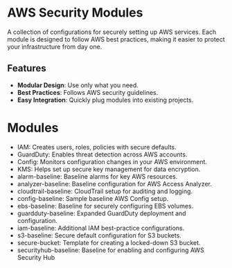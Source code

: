 # AWS Security Modules

A collection of configurations for securely setting up AWS services. Each module is designed to follow AWS best practices, making it easier to protect your infrastructure from day one.

## Features
- **Modular Design**: Use only what you need.
- **Best Practices**: Follows AWS security guidelines.
- **Easy Integration**: Quickly plug modules into existing projects.

# Modules


- IAM: Creates users, roles, policies with secure defaults.
- GuardDuty: Enables threat detection across AWS accounts.
- Config: Monitors configuration changes in your AWS environment.
- KMS: Helps set up secure key management for data encryption.
- alarm-baseline: Baseline alarms for key AWS resources.
- analyzer-baseline: Baseline configuration for AWS Access Analyzer.
- cloudtrail-baseline: CloudTrail setup for auditing and logging.
- config-baseline: Sample baseline AWS Config setup.
- ebs-baseline: Baseline for securely configuring EBS volumes.
- guardduty-baseline: Expanded GuardDuty deployment and configuration.
- iam-baseline: Additional IAM best-practice configurations.
- s3-baseline: Secure default configuration for S3 buckets.
- secure-bucket: Template for creating a locked-down S3 bucket.
- securityhub-baseline: Baseline for enabling and configuring AWS Security Hub
